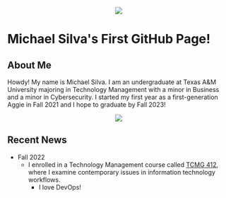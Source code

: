 <p align="center">
  <img src="https://media.giphy.com/media/QtjkpkbIrmNYyeHBCK/giphy.gif">
</p>

# Michael Silva's First GitHub Page!

## About Me

Howdy! My name is Michael Silva. I am an undergraduate at Texas A&M University majoring in Technology Management with a minor in Business and a minor in Cybersecurity. I started my first year as a first-generation Aggie in Fall 2021 and I hope to graduate by Fall 2023!

<p align="center">
  <img src="https://user-images.githubusercontent.com/99063625/189554481-2986159d-2f14-46a6-be85-6f374483844c.png">
</p>

## Recent News

- Fall 2022
   - I enrolled in a Technology Management course called [TCMG 412](https://catalog.tamu.edu/search/?P=TCMG%20412), where I examine contemporary issues in information technology workflows. 
      - I love DevOps!



